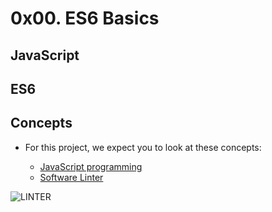 # 0x00. ES6 Basics

## JavaScript

## ES6

## Concepts

- For this project, we expect you to look at these concepts:

	- [JavaScript programming](#javascript-programming)
	- [Software Linter](#software-linter)

![LINTER](https://s3.amazonaws.com/alx-intranet.hbtn.io/uploads/medias/2019/12/08806026ef621f900121.png?X-Amz-Algorithm=AWS4-HMAC-SHA256&X-Amz-Credential=AKIARDDGGGOUSBVO6H7D%2F20240626%2Fus-east-1%2Fs3%2Faws4_request&X-Amz-Date=20240626T110723Z&X-Amz-Expires=86400&X-Amz-SignedHeaders=host&X-Amz-Signature=556d2333e6812fd3f200d5e3d503ba98220e26c91489c3cccd2d137bb823c90b)